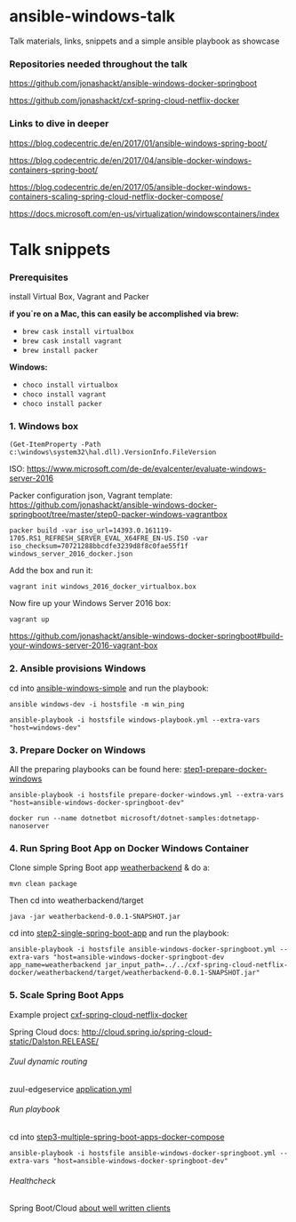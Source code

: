 # ansible-windows-talk
Talk materials, links, snippets and a simple ansible playbook as showcase

### Repositories needed throughout the talk

https://github.com/jonashackt/ansible-windows-docker-springboot

https://github.com/jonashackt/cxf-spring-cloud-netflix-docker

### Links to dive in deeper

https://blog.codecentric.de/en/2017/01/ansible-windows-spring-boot/

https://blog.codecentric.de/en/2017/04/ansible-docker-windows-containers-spring-boot/

https://blog.codecentric.de/en/2017/05/ansible-docker-windows-containers-scaling-spring-cloud-netflix-docker-compose/

https://docs.microsoft.com/en-us/virtualization/windowscontainers/index

# Talk snippets

### Prerequisites

install Virtual Box, Vagrant and Packer

__if you´re on a Mac, this can easily be accomplished via brew:__
* `brew cask install virtualbox` 
* `brew cask install vagrant`
* `brew install packer`

__Windows:__
* `choco install virtualbox`
* `choco install vagrant`
* `choco install packer` 


### 1. Windows box
```
(Get-ItemProperty -Path c:\windows\system32\hal.dll).VersionInfo.FileVersion
```

ISO: https://www.microsoft.com/de-de/evalcenter/evaluate-windows-server-2016

Packer configuration json, Vagrant template: https://github.com/jonashackt/ansible-windows-docker-springboot/tree/master/step0-packer-windows-vagrantbox

```
packer build -var iso_url=14393.0.161119-1705.RS1_REFRESH_SERVER_EVAL_X64FRE_EN-US.ISO -var iso_checksum=70721288bbcdfe3239d8f8c0fae55f1f windows_server_2016_docker.json
```

Add the box and run it:
```
vagrant init windows_2016_docker_virtualbox.box 
```

Now fire up your Windows Server 2016 box:
```
vagrant up
```

https://github.com/jonashackt/ansible-windows-docker-springboot#build-your-windows-server-2016-vagrant-box


### 2. Ansible provisions Windows

cd into [ansible-windows-simple](https://github.com/jonashackt/ansible-windows-talk/tree/master/ansible-windows-simple) and run the playbook:

```
ansible windows-dev -i hostsfile -m win_ping
```

```
ansible-playbook -i hostsfile windows-playbook.yml --extra-vars "host=windows-dev"
```


### 3. Prepare Docker on Windows

All the preparing playbooks can be found here: [step1-prepare-docker-windows](https://github.com/jonashackt/ansible-windows-docker-springboot/blob/master/step1-prepare-docker-windows/)

```
ansible-playbook -i hostsfile prepare-docker-windows.yml --extra-vars "host=ansible-windows-docker-springboot-dev"
```

```
docker run --name dotnetbot microsoft/dotnet-samples:dotnetapp-nanoserver
```

### 4. Run Spring Boot App on Docker Windows Container

Clone simple Spring Boot app [weatherbackend](https://github.com/jonashackt/spring-cloud-netflix-docker/tree/master/weatherbackend) & do a:
```
mvn clean package
```

Then cd into weatherbackend/target

```
java -jar weatherbackend-0.0.1-SNAPSHOT.jar
```

cd into [step2-single-spring-boot-app](https://github.com/jonashackt/ansible-windows-docker-springboot/blob/master/step2-single-spring-boot-app/) and run the playbook:

```
ansible-playbook -i hostsfile ansible-windows-docker-springboot.yml --extra-vars "host=ansible-windows-docker-springboot-dev app_name=weatherbackend jar_input_path=../../cxf-spring-cloud-netflix-docker/weatherbackend/target/weatherbackend-0.0.1-SNAPSHOT.jar"
```

### 5. Scale Spring Boot Apps

Example project [cxf-spring-cloud-netflix-docker](https://github.com/jonashackt/cxf-spring-cloud-netflix-docker)

Spring Cloud docs: http://cloud.spring.io/spring-cloud-static/Dalston.RELEASE/

###### Zuul dynamic routing

zuul-edgeservice [application.yml](https://github.com/jonashackt/cxf-spring-cloud-netflix-docker/blob/master/zuul-edgeservice/src/main/resources/application.yml)

###### Run playbook

cd into [step3-multiple-spring-boot-apps-docker-compose](https://github.com/jonashackt/ansible-windows-docker-springboot/blob/master/step3-multiple-spring-boot-apps-docker-compose/)

```
ansible-playbook -i hostsfile ansible-windows-docker-springboot.yml --extra-vars "host=ansible-windows-docker-springboot-dev"
```

###### Healthcheck

Spring Boot/Cloud [about well written clients](https://stackoverflow.com/a/42352258/4964553) 






